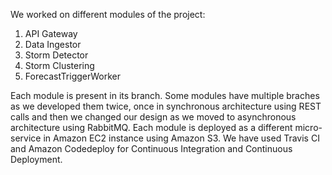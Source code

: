 We worked on different modules of the project:
1. API Gateway
2. Data Ingestor
3. Storm Detector
4. Storm Clustering
5. ForecastTriggerWorker

Each module is present in its branch. Some modules have multiple braches as we developed them twice, once in synchronous architecture using REST calls and then we changed our design as we moved to asynchronous architecture using RabbitMQ.
Each module is deployed as a different micro-service in Amazon EC2 instance using Amazon S3.
We have used Travis CI and Amazon Codedeploy for Continuous Integration and Continuous Deployment.
